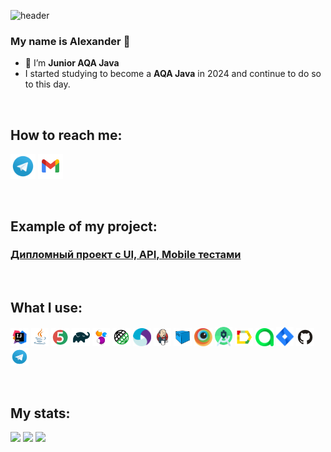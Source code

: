 ![header](https://capsule-render.vercel.app/api?type=waving&color=gradient&customColorList=10&height=160&section=header&text=Hi%20there!&fontAlignY=34&fontAlign=15&fontSize=52&animation=twinkling&fontColor=FFFFDD)

### My name is Alexander 👋
- 🌱 I’m **Junior AQA Java**
- I started studying to become a **AQA Java** in 2024 and continue to do so to this day.

<br>
  
## How to reach me:
<a href="https://t.me/SandroUnknown"><img width="40px" alt="Telegram" title="Telegram" src="media/logo/Telegram.svg"/></a>
<a href="mailto:SandroUnknown1991@gmail.com"><img width="40px" alt="Write me Email" title="Gmail" src="media/logo/Gmail.svg"/></a>

<br>

## Example of my project:
### [Дипломный проект с UI, API, Mobile тестами](https://github.com/SandroUnknown/QA-Start-graduate-work-todoist)

<br>

## What I use:
<a href="https://www.jetbrains.com/idea"><img src="media/logo/Intelij_IDEA.svg" width="5.7%" height="5.7%" alt="Intellij IDEA"/></a>
<a href="https://www.java.com"><img src="media/logo/Java.svg" width="5.7%" height="5.7%" alt="Java"/></a>
<a href="https://junit.org/junit5"><img src="media/logo/JUnit5.svg" width="5.7%" height="5.7%" alt="JUnit 5"/></a>
<a href="https://gradle.org"><img src="media/logo/Gradle.svg" width="5.7%" height="5.7%" alt="Gradle"/></a>
<a href="https://selenide.org"><img src="media/logo/Selenide.svg" width="5.7%" height="5.7%" alt="Selenide"/></a>
<a href="https://rest-assured.io"><img src="media/logo/Rest_Assured.svg" width="5.7%" height="5.7%" alt="REST Assured"/></a>
<a href="https://appium.io"><img src="media/logo/Appium.svg" width="5.7%" height="5.7%" alt="Appium"/></a>
<a href="https://www.jenkins.io"><img src="media/logo/Jenkins.svg" width="5.7%" height="5.7%" alt="Jenkins"/></a>
<a href="https://aerokube.com/selenoid"><img src="media/logo/Selenoid.svg" width="5.7%" height="5.7%" alt="Selenoid"/></a>
<a href="https://www.browserstack.com"><img src="media/logo/Browserstack.svg" width="5.7%" height="5.7%" alt="Browserstack"/></a>
<a href="https://developer.android.com"><img src="media/logo/Android_Studio.svg" width="5.7%" height="5.7%" alt="Android Studio"/></a>
<a href="https://allurereport.org"><img src="media/logo/Allure.svg" width="5.7%" height="5.7%" alt="Allure Report"/></a>
<a href="https://qameta.io"><img src="media/logo/AllureTestOps.svg" width="5.7%" height="5.7%" alt="Allure TestOps"/></a>
<a href="https://www.atlassian.com/software/jira"><img src="media/logo/Jira.svg" width="5.7%" height="5.7%" alt="Jira"/></a>
<a href="https://github.com"><img src="media/logo/Github.svg" width="5.7%" height="5.7%" alt="Github"/></a>
<a href="https://telegram.org/"><img src="media/logo/Telegram.svg" width="5.7%" height="5.7%" alt="Telegram"/></a>

<br>

## My stats:
![](http://github-profile-summary-cards.vercel.app/api/cards/profile-details?username=SandroUnknown&theme=blueberry)
![](http://github-profile-summary-cards.vercel.app/api/cards/repos-per-language?username=SandroUnknown&theme=blueberry)
![](http://github-profile-summary-cards.vercel.app/api/cards/stats?username=SandroUnknown&theme=blueberry)







<!--
**SandroUnknown/SandroUnknown** is a ✨ _special_ ✨ repository because its `README.md` (this file) appears on your GitHub profile.

Here are some ideas to get you started:

- 🔭 I’m currently working on ...
- 🌱 I’m currently learning ...
- 👯 I’m looking to collaborate on ...
- 🤔 I’m looking for help with ...
- 💬 Ask me about ...
- 📫 How to reach me: ...
- 😄 Pronouns: ...
- ⚡ Fun fact: ...
-->
